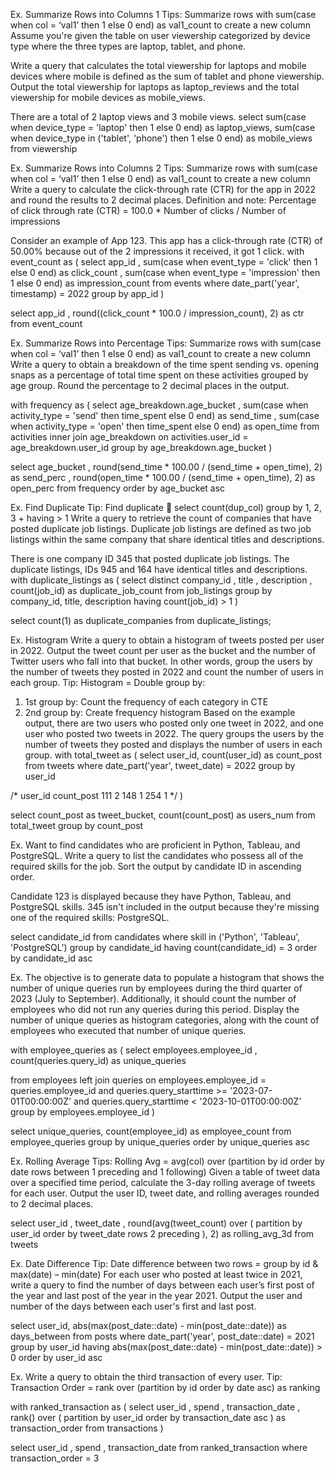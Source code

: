 Ex. Summarize Rows into Columns 1
Tips: Summarize rows with sum(case when col = ‘val1’ then 1 else 0 end) as val1_count to create a new column
Assume you're given the table on user viewership categorized by device type where the three types are laptop, tablet, and phone. 

Write a query that calculates the total viewership for laptops and mobile devices where mobile is defined as the sum of tablet and phone viewership. Output the total viewership for laptops as laptop_reviews and the total viewership for mobile devices as mobile_views.
 
There are a total of 2 laptop views and 3 mobile views.
select 
  sum(case when device_type = 'laptop' then 1 else 0 end) as laptop_views,
  sum(case when device_type in ('tablet', 'phone') then 1 else 0 end) as mobile_views
from viewership

Ex. Summarize Rows into Columns 2
Tips: Summarize rows with sum(case when col = ‘val1’ then 1 else 0 end) as val1_count to create a new column
Write a query to calculate the click-through rate (CTR) for the app in 2022 and round the results to 2 decimal places.
Definition and note: Percentage of click through rate (CTR) = 100.0 * Number of clicks / Number of impressions
 
Consider an example of App 123. This app has a click-through rate (CTR) of 50.00% because out of the 2 impressions it received, it got 1 click.
with event_count as (
  select 
    app_id
    , sum(case when event_type = 'click' then 1 else 0 end) as click_count
    , sum(case when event_type = 'impression' then 1 else 0 end) as impression_count
  from events
  where date_part('year', timestamp) = 2022
  group by app_id
)

select 
  app_id
  , round((click_count * 100.0 / impression_count), 2)  as ctr
from event_count

Ex. Summarize Rows into Percentage
Tips: Summarize rows with sum(case when col = ‘val1’ then 1 else 0 end) as val1_count to create a new column
Write a query to obtain a breakdown of the time spent sending vs. opening snaps as a percentage of total time spent on these activities grouped by age group. Round the percentage to 2 decimal places in the output.
 
 
with frequency as (
  select 
    age_breakdown.age_bucket
    , sum(case when activity_type = 'send' then time_spent else 0 end) as send_time
    , sum(case when activity_type = 'open' then time_spent else 0 end) as open_time
  from activities
  inner join age_breakdown
  on activities.user_id = age_breakdown.user_id
  group by age_breakdown.age_bucket
)

select
  age_bucket
  , round(send_time * 100.00 / (send_time + open_time), 2) as send_perc
  , round(open_time * 100.00 / (send_time + open_time), 2) as open_perc
from frequency
order by age_bucket asc




Ex. Find Duplicate
Tip: Find duplicate  select count(dup_col) group by 1, 2, 3 + having > 1
Write a query to retrieve the count of companies that have posted duplicate job listings. Duplicate job listings are defined as two job listings within the same company that share identical titles and descriptions. 
 
There is one company ID 345 that posted duplicate job listings. The duplicate listings, IDs 945 and 164 have identical titles and descriptions.
with duplicate_listings as (
  select distinct
    company_id
    , title
    , description
    , count(job_id) as duplicate_job_count
  from job_listings
  group by company_id, title, description
  having count(job_id) > 1
)

select count(1) as duplicate_companies
from duplicate_listings;


Ex. Histogram
Write a query to obtain a histogram of tweets posted per user in 2022. Output the tweet count per user as the bucket and the number of Twitter users who fall into that bucket. In other words, group the users by the number of tweets they posted in 2022 and count the number of users in each group.
Tip: Histogram = Double group by: 
1) 1st group by: Count the frequency of each category in CTE
2) 2nd group by: Create frequency histogram
 Based on the example output, there are two users who posted only one tweet in 2022, and one user who posted two tweets in 2022. The query groups the users by the number of tweets they posted and displays the number of users in each group.
with total_tweet as (
  select 
    user_id, 
    count(user_id) as count_post
  from tweets
  where date_part('year', tweet_date) = 2022
  group by user_id

  /*
  user_id count_post
      111          2
      148          1
      254          1
  */
)

select 
  count_post as tweet_bucket,
  count(count_post) as users_num
from total_tweet
group by count_post


Ex. Want to find candidates who are proficient in Python, Tableau, and PostgreSQL. Write a query to list the candidates who possess all of the required skills for the job. Sort the output by candidate ID in ascending order.
 
Candidate 123 is displayed because they have Python, Tableau, and PostgreSQL skills. 345 isn't included in the output because they're missing one of the required skills: PostgreSQL.

select candidate_id
from candidates
where skill in ('Python', 'Tableau', 'PostgreSQL')
group by candidate_id
having count(candidate_id) = 3
order by candidate_id asc

Ex. The objective is to generate data to populate a histogram that shows the number of unique queries run by employees during the third quarter of 2023 (July to September). Additionally, it should count the number of employees who did not run any queries during this period. Display the number of unique queries as histogram categories, along with the count of employees who executed that number of unique queries.
 
 
 
with employee_queries as (
  select 
    employees.employee_id
    , count(queries.query_id) as unique_queries
    
  from employees
  left join queries
  on employees.employee_id = queries.employee_id
    and queries.query_starttime >= '2023-07-01T00:00:00Z'
    and queries.query_starttime < '2023-10-01T00:00:00Z'
  group by employees.employee_id
)

select unique_queries, count(employee_id) as employee_count
from employee_queries
group by unique_queries
order by unique_queries asc


Ex. Rolling Average
Tips: Rolling Avg = avg(col) over (partition by id order by date rows between 1 preceding and 1 following)
Given a table of tweet data over a specified time period, calculate the 3-day rolling average of tweets for each user. Output the user ID, tweet date, and rolling averages rounded to 2 decimal places.
 

select 
  user_id
  , tweet_date
  , round(avg(tweet_count) over (
    partition by user_id
    order by tweet_date
    rows 2 preceding
  ), 2) as rolling_avg_3d
from tweets



Ex. Date Difference
Tip: Date difference between two rows = group by id & max(date) – min(date)
For each user who posted at least twice in 2021, write a query to find the number of days between each user’s first post of the year and last post of the year in the year 2021. Output the user and number of the days between each user's first and last post.

 
select 
  user_id,
  abs(max(post_date::date) - min(post_date::date)) as days_between
from posts
where date_part('year', post_date::date) = 2021
group by user_id
having abs(max(post_date::date) - min(post_date::date)) > 0
order by user_id asc


Ex. Write a query to obtain the third transaction of every user. 
Tip: Transaction Order = rank over (partition by id order by date asc) as ranking
 
with ranked_transaction as (
  select 
    user_id
    , spend
    , transaction_date
    , rank() over (
      partition by user_id
      order by transaction_date asc
    ) as transaction_order
  from transactions
)

select
  user_id
  , spend
  , transaction_date
from ranked_transaction
where transaction_order = 3
